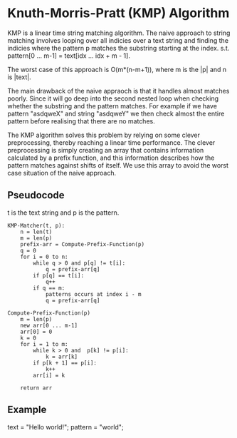 # Knuth-Morris-Pratt (KMP) Algorithm
KMP is a linear time string matching algorithm. The naive approach to string matching involves
looping over all indicies over a text string and finding the indicies
where the pattern p matches the substring starting at the index.
s.t. pattern[0 ... m-1] = text[idx ... idx + m - 1].

The worst case of this approach is O(m*(n-m+1)), where m is the |p| and
n is |text|.

The main drawback of the naive appraoch is that it handles almost matches
poorly. Since it will go deep into the second nested loop when checking
whether the substring and the pattern matches. For example if we have
pattern "asdqweX" and string "asdqweY" we then check almost the entire
pattern before realising that there are no matches.

The KMP algorithm solves this problem by relying on some clever preprocessing,
thereby reaching a linear time performance. The clever preprocessing is simply
creating an array that contains information calculated by a prefix function, and this information describes how the pattern matches against shifts of itself. 
We use this array to avoid the worst case situation of the naive approach.

## Pseudocode
t is the text string and p is the pattern.

    KMP-Matcher(t, p):
        n = len(t)
        m = len(p)
        prefix-arr = Compute-Prefix-Function(p)
        q = 0
        for i = 0 to n:
            while q > 0 and p[q] != t[i]:
                q = prefix-arr[q]
            if p[q] == t[i]:
                q++
            if q == m:
                patterns occurs at index i - m
                q = prefix-arr[q]

    Compute-Prefix-Function(p)
        m = len(p)
        new arr[0 ... m-1]
        arr[0] = 0
        k = 0
        for i = 1 to m:
            while k > 0 and  p[k] != p[i]:
                k = arr[k]
            if p[k + 1] == p[i]:
                k++
            arr[i] = k
        
        return arr


## Example
text = "Hello world!";
pattern = "world";

